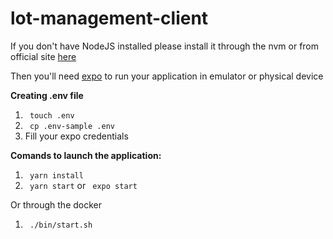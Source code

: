 # lot-management-client

If you don't have NodeJS installed please install it through the nvm or from official site
[here](https://nodejs.org/en/)

Then you'll need [expo](https://expo.io/learn) to run your application in emulator or physical device

**Creating .env file**

1. <code> touch .env </code>
2. <code> cp .env-sample .env </code>
3. Fill your expo credentials

**Comands to launch the application:**

1. <code> yarn install</code>
2. <code> yarn start</code> or <code> expo start</code>

Or through the docker

1. <code> ./bin/start.sh </code>
